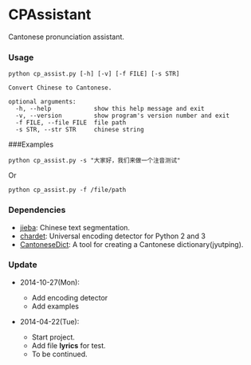 CPAssistant
===========

Cantonese pronunciation assistant.
### Usage
```Batchfile
python cp_assist.py [-h] [-v] [-f FILE] [-s STR]

Convert Chinese to Cantonese.

optional arguments:
  -h, --help            show this help message and exit
  -v, --version         show program's version number and exit
  -f FILE, --file FILE  file path
  -s STR, --str STR     chinese string
```

###Examples
```Batchfile
python cp_assist.py -s "大家好，我们来做一个注音测试"
```
Or
```Batchfile
python cp_assist.py -f /file/path
```


### Dependencies
* [jieba](https://github.com/fxsjy/jieba): Chinese text segmentation.
* [chardet](https://github.com/chardet/chardet): Universal encoding detector for Python 2 and 3
* [CantoneseDict](https://github.com/Ho1iarty/CantoneseDict): A tool for creating a Cantonese dictionary(jyutping).


### Update
* 2014-10-27(Mon):
  * Add encoding detector
  * Add examples

* 2014-04-22(Tue): 
  * Start project. 
  * Add file **lyrics** for test. 
  * To be continued.
